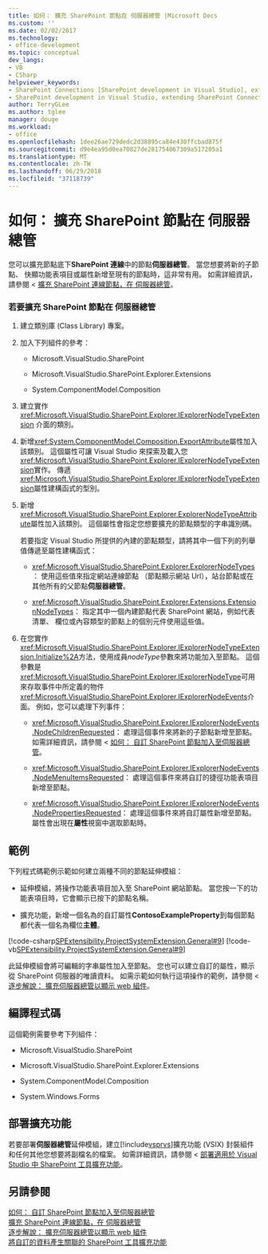 ```yaml
---
title: 如何： 擴充 SharePoint 節點在 伺服器總管 |Microsoft Docs
ms.custom: ''
ms.date: 02/02/2017
ms.technology:
- office-development
ms.topic: conceptual
dev_langs:
- VB
- CSharp
helpviewer_keywords:
- SharePoint Connections [SharePoint development in Visual Studio], extending a node
- SharePoint development in Visual Studio, extending SharePoint Connections node in Server Explorer
author: TerryGLee
ms.author: tglee
manager: douge
ms.workload:
- office
ms.openlocfilehash: 1dee26ae729dedc2d38895ca84e430ffcbad875f
ms.sourcegitcommit: d9e4ea95d0ea70827de281754067309a517205a1
ms.translationtype: MT
ms.contentlocale: zh-TW
ms.lasthandoff: 06/29/2018
ms.locfileid: "37118739"
---
```

# <a name="how-to-extend-a-sharepoint-node-in-server-explorer"></a>如何： 擴充 SharePoint 節點在 伺服器總管
  您可以擴充節點底下**SharePoint 連線**中的節點**伺服器總管**。 當您想要將新的子節點、 快顯功能表項目或屬性新增至現有的節點時，這非常有用。 如需詳細資訊，請參閱 <<c0> [ 擴充 SharePoint 連線節點，在 伺服器總管](../sharepoint/extending-the-sharepoint-connections-node-in-server-explorer.md)。  
  
### <a name="to-extend-a-sharepoint-node-in-server-explorer"></a>若要擴充 SharePoint 節點在 伺服器總管  
  
1.  建立類別庫 (Class Library) 專案。  
  
2.  加入下列組件的參考：  
  
    -   Microsoft.VisualStudio.SharePoint  
  
    -   Microsoft.VisualStudio.SharePoint.Explorer.Extensions  
  
    -   System.ComponentModel.Composition  
  
3.  建立實作 <xref:Microsoft.VisualStudio.SharePoint.Explorer.IExplorerNodeTypeExtension> 介面的類別。  
  
4.  新增<xref:System.ComponentModel.Composition.ExportAttribute>屬性加入該類別。 這個屬性可讓 Visual Studio 來探索及載入您<xref:Microsoft.VisualStudio.SharePoint.Explorer.IExplorerNodeTypeExtension>實作。 傳遞<xref:Microsoft.VisualStudio.SharePoint.Explorer.IExplorerNodeTypeExtension>屬性建構函式的型別。  
  
5.  新增<xref:Microsoft.VisualStudio.SharePoint.Explorer.ExplorerNodeTypeAttribute>屬性加入該類別。 這個屬性會指定您想要擴充的節點類型的字串識別碼。  
  
     若要指定 Visual Studio 所提供的內建的節點類型，請將其中一個下列的列舉值傳遞至屬性建構函式：  
  
    -   <xref:Microsoft.VisualStudio.SharePoint.Explorer.ExplorerNodeTypes>： 使用這些值來指定網站連線節點 （節點顯示網站 Url），站台節點或在其他所有的父節點**伺服器總管**。  
  
    -   <xref:Microsoft.VisualStudio.SharePoint.Explorer.Extensions.ExtensionNodeTypes>： 指定其中一個內建節點代表 SharePoint 網站，例如代表清單、 欄位或內容類型的節點上的個別元件使用這些值。  
  
6.  在您實作<xref:Microsoft.VisualStudio.SharePoint.Explorer.IExplorerNodeTypeExtension.Initialize%2A>方法，使用成員*nodeType*參數來將功能加入至節點。 這個參數是<xref:Microsoft.VisualStudio.SharePoint.Explorer.IExplorerNodeType>可用來存取事件中所定義的物件<xref:Microsoft.VisualStudio.SharePoint.Explorer.IExplorerNodeEvents>介面。 例如，您可以處理下列事件：  
  
    -   <xref:Microsoft.VisualStudio.SharePoint.Explorer.IExplorerNodeEvents.NodeChildrenRequested>： 處理這個事件來將新的子節點新增至節點。 如需詳細資訊，請參閱 <<c0> [ 如何： 自訂 SharePoint 節點加入至伺服器總管](../sharepoint/how-to-add-a-custom-sharepoint-node-to-server-explorer.md)。  
  
    -   <xref:Microsoft.VisualStudio.SharePoint.Explorer.IExplorerNodeEvents.NodeMenuItemsRequested>： 處理這個事件來將自訂的捷徑功能表項目新增至節點。  
  
    -   <xref:Microsoft.VisualStudio.SharePoint.Explorer.IExplorerNodeEvents.NodePropertiesRequested>： 處理這個事件來將自訂屬性新增至節點。 屬性會出現在**屬性**視窗中選取節點時。  
  
## <a name="example"></a>範例  
 下列程式碼範例示範如何建立兩種不同的節點延伸模組：  
  
-   延伸模組，將操作功能表項目加入至 SharePoint 網站節點。 當您按一下的功能表項目時，它會顯示已按下的節點名稱。  
  
-   擴充功能，新增一個名為的自訂屬性**ContosoExampleProperty**到每個節點都代表一個名為欄位**主體**。  
  
 [!code-csharp[SPExtensibility.ProjectSystemExtension.General#9](../sharepoint/codesnippet/CSharp/projectsystemexamples/extension/serverexplorerextension.cs#9)]
 [!code-vb[SPExtensibility.ProjectSystemExtension.General#9](../sharepoint/codesnippet/VisualBasic/projectsystemexamples/extension/serverexplorerextension.vb#9)]  
  
 此延伸模組會將可編輯的字串屬性加入至節點。 您也可以建立自訂的屬性，顯示從 SharePoint 伺服器的唯讀資料。 如需示範如何執行這項操作的範例，請參閱 <<c0> [ 逐步解說： 擴充伺服器總管以顯示 web 組件](../sharepoint/walkthrough-extending-server-explorer-to-display-web-parts.md)。  
  
## <a name="compile-the-code"></a>編譯程式碼  
 這個範例需要參考下列組件：  
  
-   Microsoft.VisualStudio.SharePoint  
  
-   Microsoft.VisualStudio.SharePoint.Explorer.Extensions  
  
-   System.ComponentModel.Composition  
  
-   System.Windows.Forms  
  
## <a name="deploy-the-extension"></a>部署擴充功能  
 若要部署**伺服器總管**延伸模組，建立[!include[vsprvs](../sharepoint/includes/vsprvs-md.md)]擴充功能 (VSIX) 封裝組件和任何其他您想要將副檔名的檔案。 如需詳細資訊，請參閱 <<c0> [ 部署適用於 Visual Studio 中 SharePoint 工具擴充功能](../sharepoint/deploying-extensions-for-the-sharepoint-tools-in-visual-studio.md)。  
  
## <a name="see-also"></a>另請參閱
 [如何： 自訂 SharePoint 節點加入至伺服器總管](../sharepoint/how-to-add-a-custom-sharepoint-node-to-server-explorer.md)   
 [擴充 SharePoint 連線節點，在 伺服器總管](../sharepoint/extending-the-sharepoint-connections-node-in-server-explorer.md)   
 [逐步解說： 擴充伺服器總管以顯示 web 組件](../sharepoint/walkthrough-extending-server-explorer-to-display-web-parts.md)   
 [將自訂的資料產生關聯的 SharePoint 工具擴充功能](../sharepoint/associating-custom-data-with-sharepoint-tools-extensions.md)  
  
